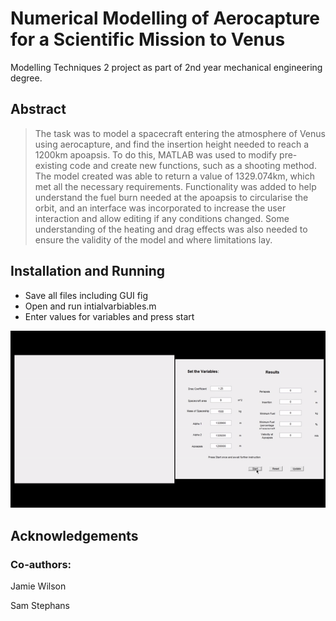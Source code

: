 # Numerical Modelling of Aerocapture for a Scientific Mission to Venus

Modelling Techniques 2 project as part of 2nd year mechanical engineering degree.

## Abstract

> The task was to model a spacecraft entering the atmosphere of Venus using aerocapture, and find the insertion height needed to reach a 1200km apoapsis. To do this, MATLAB was used to modify pre-existing code and create new functions, such as a shooting method. The model created was able to return a value of 1329.074km, which met all the necessary requirements. Functionality was added to help understand the fuel burn needed at the apoapsis to circularise the orbit, and an interface was incorporated to increase the user interaction and allow editing if any conditions changed. Some understanding of the heating and drag effects was also needed to ensure the validity of the model and where limitations lay.

## Installation and Running
- Save all files including GUI fig
- Open and run intialvarbiables.m
- Enter values for variables and press start

![Alt Text](./output.gif)


## Acknowledgements

### Co-authors:

Jamie Wilson

Sam Stephans
